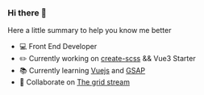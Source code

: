 ### Hi there 👋

Here a little summary to help you know me better

- 💻 Front End Developer
- ✏️ Currently working on [create-scss](https://www.npmjs.com/package/create-scss) && Vue3 Starter
- 📚 Currently learning [Vuejs](https://vuejs.org/) and [GSAP](https://greensock.com/gsap/)
- 👯 Collaborate on [The grid stream](https://thegridstream.com/)
